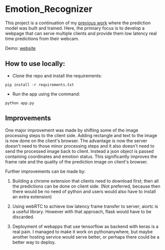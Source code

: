 # Emotion_Recognizer
This project is a continuation of my [previous work](https://github.com/Mihirsahu2307/Facial_Emotion_Recognition) where the prediction model was built and trained.
Here, the primiary focus is to develop a webpage that can serve multiple clients and provide them low latency real time predictions from their webcam.

Demo: [website](http://mihirsahu2307.pythonanywhere.com)

## How to use locally:

* Clone the repo and install the requirements:

```
pip install -r requirements.txt
```

* Run the app using the command:

```
python app.py
```


## Improvements

One major improvement was made by shifting some of the image processing steps to the client side. Adding rectangle and text to the image is now done on the client's browser. The advantage is now the server doesn't need to those minor processing steps and it also doesn't need to send the processed image back to client. Instead a json object is passed containing coordinates and emotion status. This significantly improves the frame rate and the quality of the prediction image on client's browser.

Further improvements can be made by:

1) Building a chrome extension that clients need to download first; then all the predictions can be done on client side. 
(Not preferred, because then there would be no need of python and users would also have to install an extra extension)

2) Using webRTC to achieve low latency frame transfer to server; aiortc is a useful library. However with that approach, flask would have to be discarded.

3) Deployment of webapps that use tensorflow as backend with keras is a real pain. I managed to make it work on pythonanywhere, but maybe another hosting service would serve better, or perhaps there could be a better way to deploy.
